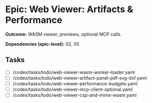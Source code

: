 # Epic: Web Viewer: Artifacts & Performance

**Outcome:** WASM viewer, previews, optional MCP calls.

**Dependencies (epic-level):** 02, 05

## Tasks
- [ ] /codex/tasks/todo/web-viewer-wasm-worker-loader.yaml
- [ ] /codex/tasks/todo/web-viewer-artifact-panel-pdf-svg-dxf.yaml
- [ ] /codex/tasks/todo/web-viewer-performance-budgets.yaml
- [ ] /codex/tasks/todo/web-viewer-mcp-client-optional.yaml
- [ ] /codex/tasks/todo/web-viewer-csp-and-mime-wasm.yaml
